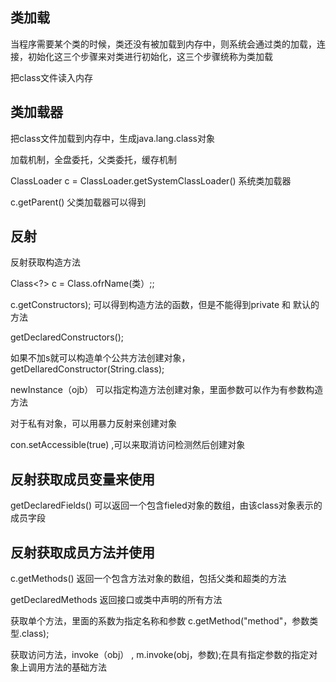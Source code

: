 ## 类加载
当程序需要某个类的时候，类还没有被加载到内存中，则系统会通过类的加载，连接，初始化这三个步骤来对类进行初始化，这三个步骤统称为类加载

把class文件读入内存

## 类加载器
把class文件加载到内存中，生成java.lang.class对象

加载机制，全盘委托，父类委托，缓存机制

ClassLoader c = ClassLoader.getSystemClassLoader() 系统类加载器

c.getParent() 父类加载器可以得到

## 反射
反射获取构造方法

Class<?> c = Class.ofrName(类）;;

c.getConstructors); 可以得到构造方法的函数，但是不能得到private 和 默认的方法

getDeclaredConstructors();

如果不加s就可以构造单个公共方法创建对象， getDellaredConstructor(String.class);

newInstance（ojb） 可以指定构造方法创建对象，里面参数可以作为有参数构造方法

对于私有对象，可以用暴力反射来创建对象

con.setAccessible(true) ,可以来取消访问检测然后创建对象

## 反射获取成员变量来使用

getDeclaredFields() 可以返回一个包含fieled对象的数组，由该class对象表示的成员字段

## 反射获取成员方法并使用
c.getMethods() 返回一个包含方法对象的数组，包括父类和超类的方法

getDeclaredMethods 返回接口或类中声明的所有方法

获取单个方法，里面的系数为指定名称和参数 c.getMethod("method"，参数类型.class); 

获取访问方法，invoke（obj） , m.invoke(obj，参数);在具有指定参数的指定对象上调用方法的基础方法

